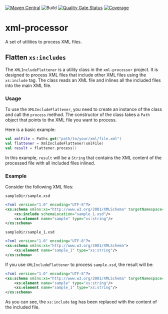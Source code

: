 [![Maven Central](https://maven-badges.herokuapp.com/maven-central/io.github.tacascer/xml-processor/badge.svg)](https://maven-badges.herokuapp.com/maven-central/io.github.tacascer/xml-processor)
![Build](https://github.com/tacascer-org/xml-processor/actions/workflows/build.yml/badge.svg?branch=main)
[![Quality Gate Status](https://sonarcloud.io/api/project_badges/measure?project=tacascer-org_xml-processor&metric=alert_status)](https://sonarcloud.io/summary/new_code?id=tacascer-org_xml-processor)
[![Coverage](https://sonarcloud.io/api/project_badges/measure?project=tacascer-org_xml-processor&metric=coverage)](https://sonarcloud.io/summary/new_code?id=tacascer-org_xml-processor)

# xml-processor
A set of utilities to process XML files.

## Flatten `xs:includes`

The `XMLIncludeFlattener` is a utility class in the `xml-processor` project. It is designed to process XML files that include other XML files using the `xs:include` tag. The class reads an XML file and inlines all the included files into the main XML file.

### Usage

To use the `XMLIncludeFlattener`, you need to create an instance of the class and call the `process` method. The constructor of the class takes a `Path` object that points to the XML file you want to process.

Here is a basic example:

```kotlin
val xmlFile = Paths.get("path/to/your/xml/file.xml")
val flattener = XmlIncludeFlattener(xmlFile)
val result = flattener.process()
```

In this example, `result` will be a `String` that contains the XML content of the processed file with all included files inlined.

### Example

Consider the following XML files:

`sampleDir/sample.xsd`
```xml
<?xml version="1.0" encoding="UTF-8"?>
<xs:schema xmlns:xs="http://www.w3.org/2001/XMLSchema" targetNamespace="http://www.sample.com">
    <xs:include schemaLocation="sample_1.xsd"/>
    <xs:element name="sample" type="xs:string"/>
</xs:schema>
```

`sampleDir/sample_1.xsd`
```xml
<?xml version="1.0" encoding="UTF-8"?>
<xs:schema xmlns:xs="http://www.w3.org/2001/XMLSchema">
    <xs:element name="sample_1" type="xs:string"/>
</xs:schema>
```

If you use `XMLIncludeFlattener` to process `sample.xsd`, the result will be:

```xml
<?xml version="1.0" encoding="UTF-8"?>
<xs:schema xmlns:xs="http://www.w3.org/2001/XMLSchema" targetNamespace="http://www.sample.com">
    <xs:element name="sample" type="xs:string"/>
    <xs:element name="sample_1" type="xs:string"/>
</xs:schema>
```

As you can see, the `xs:include` tag has been replaced with the content of the included file.

